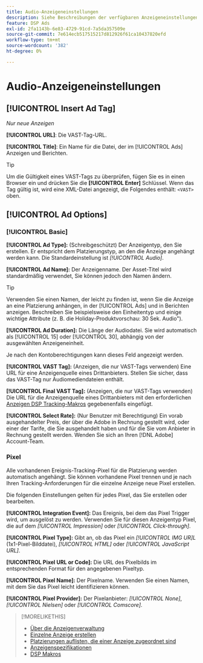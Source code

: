 ```yaml
---
title: Audio-Anzeigeneinstellungen
description: Siehe Beschreibungen der verfügbaren Anzeigeneinstellungen für Audioanzeigen.
feature: DSP Ads
exl-id: 2fa1143b-6e83-4729-91cd-7a5da357509e
source-git-commit: 7e614ecb517515217d812926f61ca10437820efd
workflow-type: tm+mt
source-wordcount: '382'
ht-degree: 0%

---
```


# Audio-Anzeigeneinstellungen

## [!UICONTROL Insert Ad Tag]

*Nur neue Anzeigen*

**[!UICONTROL URL]**: Die VAST-Tag-URL.

**[!UICONTROL Title]**: Ein Name für die Datei, der im [!UICONTROL Ads] Anzeigen und Berichten.

>[!TIP]
>
> Um die Gültigkeit eines VAST-Tags zu überprüfen, fügen Sie es in einen Browser ein und drücken Sie die **[!UICONTROL Enter]** Schlüssel. Wenn das Tag gültig ist, wird eine XML-Datei angezeigt, die Folgendes enthält: `<VAST>` oben.

## [!UICONTROL Ad Options]

### [!UICONTROL Basic]

**[!UICONTROL Ad Type]:** (Schreibgeschützt) Der Anzeigentyp, den Sie erstellen. Er entspricht dem Platzierungstyp, an den die Anzeige angehängt werden kann. Die Standardeinstellung ist *[!UICONTROL Audio]*.

**[!UICONTROL Ad Name]:** Der Anzeigenname. Der Asset-Titel wird standardmäßig verwendet, Sie können jedoch den Namen ändern.

>[!TIP]
>
> Verwenden Sie einen Namen, der leicht zu finden ist, wenn Sie die Anzeige an eine Platzierung anhängen, in der [!UICONTROL Ads] und in Berichten anzeigen. Beschreiben Sie beispielsweise den Einheitentyp und einige wichtige Attribute (z. B. die Holiday-Produktvorschau: 30 Sek. Audio&quot;).

**[!UICONTROL Ad Duration]:** Die Länge der Audiodatei. Sie wird automatisch als [!UICONTROL 15] oder [!UICONTROL 30], abhängig von der ausgewählten Anzeigeneinheit.

Je nach den Kontoberechtigungen kann dieses Feld angezeigt werden.

**[!UICONTROL VAST Tag]:** (Anzeigen, die nur VAST-Tags verwenden) Eine URL für eine Anzeigenquelle eines Drittanbieters. Stellen Sie sicher, dass das VAST-Tag nur Audiomediendateien enthält.

**[!UICONTROL Final VAST Tag]:** (Anzeigen, die nur VAST-Tags verwenden) Die URL für die Anzeigenquelle eines Drittanbieters mit den erforderlichen [Anzeigen DSP Tracking-Makros](/help/dsp/campaign-management/macros.md) gegebenenfalls eingefügt.

**[!UICONTROL Select Rate]:** (Nur Benutzer mit Berechtigung) Ein vorab ausgehandelter Preis, der über die Adobe in Rechnung gestellt wird, oder einer der Tarife, die Sie ausgehandelt haben und für die Sie vom Anbieter in Rechnung gestellt werden. Wenden Sie sich an Ihren [!DNL Adobe] Account-Team.

### Pixel

Alle vorhandenen Ereignis-Tracking-Pixel für die Platzierung werden automatisch angehängt. Sie können vorhandene Pixel trennen und je nach Ihren Tracking-Anforderungen für die einzelne Anzeige neue Pixel erstellen.

Die folgenden Einstellungen gelten für jedes Pixel, das Sie erstellen oder bearbeiten.

**[!UICONTROL Integration Event]:** Das Ereignis, bei dem das Pixel Trigger wird, um ausgelöst zu werden. Verwenden Sie für diesen Anzeigentyp Pixel, die auf dem *[!UICONTROL Impression]* oder *[!UICONTROL Click-through]*.

**[!UICONTROL Pixel Type]:** Gibt an, ob das Pixel ein *[!UICONTROL IMG UR]L* (1x1-Pixel-Bilddatei), *[!UICONTROL HTML]* oder *[!UICONTROL JavaScript URL]*.

**[!UICONTROL Pixel URL or Code]:** Die URL des Pixelbilds im entsprechenden Format für den angegebenen Pixeltyp.

**[!UICONTROL Pixel Name]:** Der Pixelname. Verwenden Sie einen Namen, mit dem Sie das Pixel leicht identifizieren können.

**[!UICONTROL Pixel Provider]:** Der Pixelanbieter: *[!UICONTROL None]*, *[!UICONTROL Nielsen]* oder *[!UICONTROL Comscore]*.

>[!MORELIKETHIS]
>
>* [Über die Anzeigenverwaltung](ad-about.md)
>* [Einzelne Anzeige erstellen](ad-create.md)
>* [Platzierungen auflisten, die einer Anzeige zugeordnet sind](/help/dsp/campaign-management/ads/ad-list-placements.md)
>* [Anzeigenspezifikationen](ad-specs.md)
>* [DSP Makros](/help/dsp/campaign-management/macros.md)

